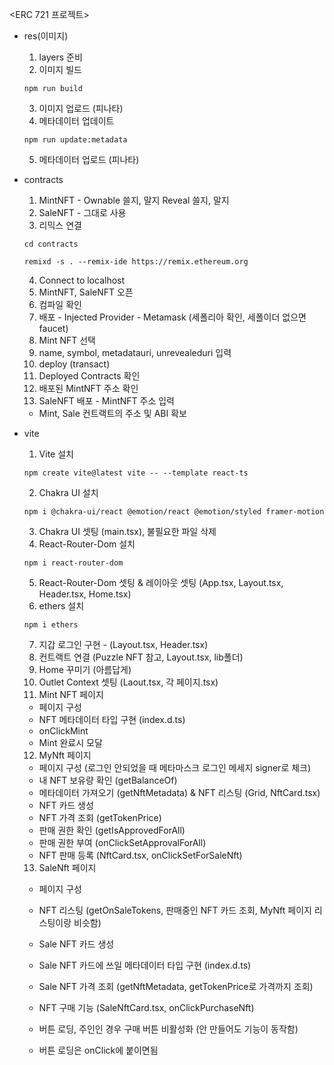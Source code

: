 <ERC 721 프로젝트>

- res(이미지)

  1. layers 준비
  2. 이미지 빌드

  ```
  npm run build
  ```

  3. 이미지 업로드 (피나타)
  4. 메타데이터 업데이트

  ```
  npm run update:metadata
  ```

  5. 메타데이터 업로드 (피나타)

- contracts

  1. MintNFT - Ownable 쓸지, 말지
     Reveal 쓸지, 말지
  2. SaleNFT - 그대로 사용
  3. 리믹스 연결

  ```
  cd contracts
  ```

  ```
  remixd -s . --remix-ide https://remix.ethereum.org
  ```

  4. Connect to localhost
  5. MintNFT, SaleNFT 오픈
  6. 컴파일 확인
  7. 배포 - Injected Provider - Metamask (세폴리아 확인, 세폴이더 없으면 faucet)
  8. Mint NFT 선택
  9. name, symbol, metadatauri, unrevealeduri 입력
  10. deploy (transact)
  11. Deployed Contracts 확인
  12. 배포된 MintNFT 주소 확인
  13. SaleNFT 배포 - MintNFT 주소 입력

  - Mint, Sale 컨트랙트의 주소 및 ABI 확보

- vite

  1. Vite 설치

  ```
  npm create vite@latest vite -- --template react-ts
  ```

  2. Chakra UI 설치

  ```
  npm i @chakra-ui/react @emotion/react @emotion/styled framer-motion
  ```

  3. Chakra UI 셋팅 (main.tsx), 불필요한 파일 삭제
  4. React-Router-Dom 설치

  ```
  npm i react-router-dom
  ```

  5. React-Router-Dom 셋팅 & 레이아웃 셋팅 (App.tsx, Layout.tsx, Header.tsx, Home.tsx)
  6. ethers 설치

  ```
  npm i ethers
  ```

  7. 지갑 로그인 구현 - (Layout.tsx, Header.tsx)
  8. 컨트랙트 연결 (Puzzle NFT 참고, Layout.tsx, lib폴더)
  9. Home 꾸미기 (아름답게)
  10. Outlet Context 셋팅 (Laout.tsx, 각 페이지.tsx)
  11. Mint NFT 페이지

  - 페이지 구성
  - NFT 메타데이터 타입 구현 (index.d.ts)
  - onClickMint
  - Mint 완료시 모달

  12. MyNft 페이지

  - 페이지 구성 (로그인 안되었을 때 메타마스크 로그인 메세지 signer로 체크)
  - 내 NFT 보유량 확인 (getBalanceOf)
  - 메타데이터 가져오기 (getNftMetadata) & NFT 리스팅 (Grid, NftCard.tsx)
  - NFT 카드 생성
  - NFT 가격 조회 (getTokenPrice)
  - 판매 권한 확인 (getIsApprovedForAll)
  - 판매 권한 부여 (onClickSetApprovalForAll)
  - NFT 판매 등록 (NftCard.tsx, onClickSetForSaleNft)

  13. SaleNft 페이지

  - 페이지 구성
  - NFT 리스팅 (getOnSaleTokens, 판매중인 NFT 카드 조회, MyNft 페이지 리스팅이랑 비슷함)
  - Sale NFT 카드 생성
  - Sale NFT 카드에 쓰일 메타데이터 타입 구현 (index.d.ts)
  - Sale NFT 가격 조회 (getNftMetadata, getTokenPrice로 가격까지 조회)
  - NFT 구매 기능 (SaleNftCard.tsx, onClickPurchaseNft)

  - 버튼 로딩, 주인인 경우 구매 버튼 비활성화 (안 만들어도 기능이 동작함)
  - 버튼 로딩은 onClick에 붙이면됨
